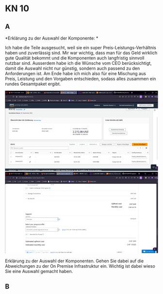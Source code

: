 # KN 10


## A

*Erklärung zu der Auswahl der Komponente: *

Ich habe die Teile ausgesucht, weil sie ein super Preis-Leistungs-Verhältnis haben und zuverlässig sind. Mir war wichtig, dass man für das Geld wirklich gute Qualität bekommt und die Komponenten auch langfristig sinnvoll nutzbar sind.
Ausserdem habe ich die Wünsche vom CEO berücksichtigt, damit die Auswahl nicht nur günstig, sondern auch passend zu den Anforderungen ist. Am Ende habe ich mich also für eine Mischung aus Preis, Leistung und den Vorgaben entschieden, sodass alles zusammen ein rundes Gesamtpaket ergibt.


![Kosten_AWS](https://github.com/finndomeisen/M346/blob/main/KN10/img/kostenberechnung_aws.png)
![Kosten_AZURE](https://github.com/finndomeisen/M346/blob/main/KN10/img/kostenberechnung_azure.png)


Erklärung zu der Auswahl der Komponenten. Gehen Sie dabei auf die Abweichungen zu der On Premise Infrastruktur ein. Wichtig ist dabei wieso Sie eine Auswahl gemacht haben.


## B

